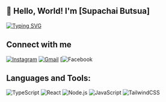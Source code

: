 ## 👋 Hello, World! I'm [Supachai Butsua]
[![Typing SVG](https://readme-typing-svg.demolab.com?font=Fira+Code&weight=600&size=20&pause=1000&color=00F7F7&center=true&vCenter=true&width=435&lines=Frontend+Developer;Backend+Learner;Web+Enthusiast+and+Innovator)](https://git.io/typing-svg)



## Connect with me

[![Instagram](https://img.shields.io/badge/INSTAGRAM-E4405F?style=for-the-badge&logo=instagram&logoColor=white)](https://www.instagram.com/punwenin/)
[![Gmail](https://img.shields.io/badge/GMAIL-D14836?style=for-the-badge&logo=gmail&logoColor=white)](supachaibutsua@gmail.com)
[![Facebook](https://img.shields.io/badge/FACEBOOK-1877F2?style=for-the-badge&logo=facebook&logoColor=white](https://www.facebook.com/supachai.butsua.9/))



## Languages and Tools:


![TypeScript](https://img.shields.io/badge/TypeScript-3178C6?style=for-the-badge&logo=typescript&logoColor=white)
![React](https://img.shields.io/badge/React-20232A?style=for-the-badge&logo=react&logoColor=61DAFB)
![Node.js](https://img.shields.io/badge/Node.js-339933?style=for-the-badge&logo=node.js&logoColor=white)
![JavaScript](https://img.shields.io/badge/JavaScript-323330?style=for-the-badge&logo=javascript&logoColor=F7DF1E)
![TailwindCSS](https://img.shields.io/badge/TailwindCSS-38B2AC?style=for-the-badge&logo=tailwind-css&logoColor=white)


